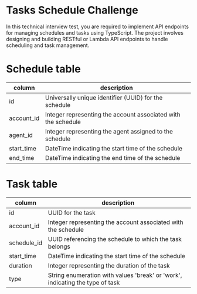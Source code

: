 # Tasks Schedule Challenge

In this technical interview test, you are required to implement API endpoints for managing schedules and tasks using TypeScript. 
The project involves designing and building RESTful or Lambda API endpoints to handle scheduling and task management.

# Schedule table
| column | description |
| --- | --- |
| id | Universally unique identifier (UUID) for the schedule |
| account_id | Integer representing the account associated with the schedule |
| agent_id | Integer representing the agent assigned to the schedule |
| start_time | DateTime indicating the start time of the schedule |
| end_time   | DateTime indicating the end time of the schedule |

# Task table
| column | description |
| --- | --- |
| id | UUID for the task |
| account_id | Integer representing the account associated with the schedule |
| schedule_id | UUID referencing the schedule to which the task belongs |
| start_time | DateTime indicating the start time of the schedule |
| duration   | Integer representing the duration of the task |
| type       | String enumeration with values 'break' or 'work', indicating the type of task |

